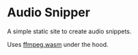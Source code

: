 # Audio Snipper

A simple static site to create audio snippets.

Uses [ffmpeg.wasm](https://github.com/ffmpegwasm/ffmpeg.wasm) under the hood.

